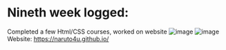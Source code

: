 # Nineth week logged:
Completed a few Html/CSS courses, worked on website
![image](https://github.com/user-attachments/assets/f33ec640-1632-498f-8545-8a6b575779fd)
![image](https://github.com/user-attachments/assets/56c4002e-1dc2-41e1-a235-1ee3be8f83e4)
Website: https://naruto4u.github.io/
